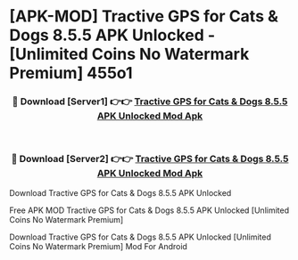 # [APK-MOD] Tractive GPS for Cats & Dogs 8.5.5 APK Unlocked - [Unlimited Coins No Watermark Premium] 455o1



<div align="center">
<h3>🔴 Download [Server1] 👉👉 <a href="https://momento.my/?title=Tractive_GPS_for_Cats_&_Dogs_8.5.5_APK_Unlocked">Tractive GPS for Cats & Dogs 8.5.5 APK Unlocked Mod Apk</a></h3><br>

<h3>🔴 Download [Server2] 👉👉 <a href="https://momento.my/?title=Tractive_GPS_for_Cats_&_Dogs_8.5.5_APK_Unlocked">Tractive GPS for Cats & Dogs 8.5.5 APK Unlocked Mod Apk</a></h3>
</div>



Download Tractive GPS for Cats & Dogs 8.5.5 APK Unlocked 

Free APK MOD Tractive GPS for Cats & Dogs 8.5.5 APK Unlocked [Unlimited Coins No Watermark Premium]

Download Tractive GPS for Cats & Dogs 8.5.5 APK Unlocked [Unlimited Coins No Watermark Premium] Mod For Android
